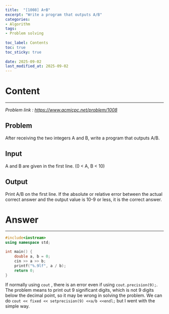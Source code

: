```yaml
---
title:  "[1008] A÷B"
excerpt: "Write a program that outputs A/B"
categories: 
- Algorithm
tags:
- Problem solving
 
toc_label: Contents
toc: true
toc_sticky: true
 
date: 2025-09-02
last_modified_at: 2025-09-02
---
```


# Content

---

_Problem link : https://www.acmicpc.net/problem/1008_

## Problem

After receiving the two integers A and B, write a program that outputs A/B.

## Input

A and B are given in the first line. (0 < A, B < 10)

## Output

Print A/B on the first line. If the absolute or relative error between the actual correct answer and the output value is 10-9 or less, it is the correct answer.

# Answer

---

```cpp
#include<iostream>
using namespace std;

int main() {
	double a, b = 0;
	cin >> a >> b;
	printf("%.9lf", a / b);
	return 0;
}
```

If normally using `cout` , there is an error even if using `cout.precision(9);`. The problem means to print out 9 significant digits, which is not 9 digits below the decimal point, so it may be wrong in solving the problem. We can do `cout << fixed << setprecision(9) <<a/b <<endl;` but I went with the simple way.